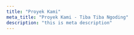 ```yaml
---
title: "Proyek Kami"
meta_title: "Proyek Kami - Tiba Tiba Ngoding"
description: "this is meta description"
---
```

